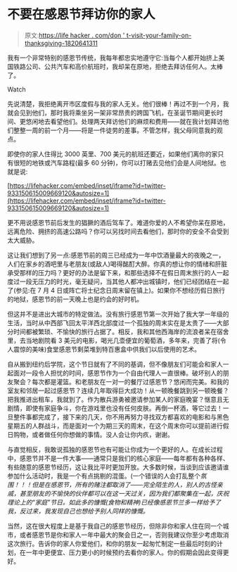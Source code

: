 # 不要在感恩节拜访你的家人

> 原文:[https://life hacker . com/don ' t-visit-your-family-on-thanksgiving-1820641311](https://lifehacker.com/dont-visit-your-family-on-thanksgiving-1820641311)

我有一个非常特别的感恩节传统，我每年都忠实地遵守它:当每个人都开始挤上美国铁路公司、公共汽车和高价航班时，我却呆在原地，拒绝去拜访任何人。太棒了。

Watch

先说清楚，我拒绝离开市区度假与我的家人无关。他们很棒！再过不到一个月，我就会见到他们，那时我将乘坐另一架非常昂贵的跨国飞机，在圣诞节期间更长时间、更悠闲地去看望他们。处理两天拜访他们的麻烦和费用——就在我计划拜访他们整整一周的前一个月——将是一件徒劳的差事。不管怎样，我父母同意我的观点。

即使你的家人住得比 3000 英里、700 美元的航班还要近，如果他们离你的家只有很短的地铁或汽车路程(最多 60 分钟)，你可以打赌去见他们会是人间地狱。也就是说:

 [https://lifehacker.com/embed/inset/iframe?id=twitter-933150615009669120&autosize=1](https://lifehacker.com/embed/inset/iframe?id=twitter-933150615009669120&autosize=1) 

更不用说感恩节前后发生的猖獗的酒后驾车了。难道你爱的人不希望你呆在原地，远离危险、拥挤的高速公路吗？你可以另找时间去看他们，那时你的安全不会受到太大威胁。

这让我们想到了另一点:感恩节前的周三已经成为一年中饮酒量最大的夜晚之一，人们在家乡的酒吧里与老朋友(或敌人)喝得酩酊大醉。你真的想让你的情绪和肝脏承受那样的压力吗？更好的办法是留下来，和那些选择不在假日周末旅行的人一起度过一段无压力的时光，毫无疑问，当其他人都冲出城镇时，他们已经团结在一起了(参见:在 7 月 4 日或阵亡将士纪念日周末留在镇上)。如果你不想经历假日旅行的地狱，感恩节的前一天晚上也是约会的好时机。

但这并不是进出大城市的特定做法。没有旅行感恩节第一次开始了我大学一年级的生活，当时从中西部飞回太平洋西北部度过一个孤独的周末实在是太贵了——大部分时间都被繁琐、不愉快的旅行占据了。相反，我和其他西海岸的流浪者呆在宿舍里，去当地剧院看 3 美元的电影，喝光几壶便宜的葡萄酒，多年来，完善了将(令人震惊的美味)食堂感恩节剩菜堆到特百惠盒中供我们以后使用的艺术。

自从搬到纽约后学院，这个节日就有了不同的基调，但不像朋友们可能会和家人一起面对一段令人担忧的时间，感恩节作为一个自由代理人一直很棒。破坏别人的朋友聚会？每次都是灌篮。和老朋友在一对一的餐厅过感恩节？悠闲而完美。和我的室友和邻居一起过感恩节？连续几年取得巨大成功！从一顿晚餐跳到另一顿晚餐？把我推进出租车，我就到了。作为散兵游勇被邀请参加某人的家庭晚宴？惬意且无剧情，即使有家庭争斗，你在游戏里也没有任何皮肤。再倒一杯酒，等它过去！一旦整件事都完成了，接下来的几天，你不用再努力寻找双方都喜欢的电影和与黑色星期五的人群战斗，而是面对一个为期三天的周末，在这个周末你可以提前进行假日购物，或者做任何你想做的事情。没人会让你内疚，谢谢。

与直觉相反，我敢说孤独的感恩节也有可能让你成为一个更好的人。在成长过程中，感恩节并不是一件大事——通常只是我们的核心家庭——每年都有各种各样、有些随意的感恩节经历，这让我比平时更加开放。大多数时候，当谈到应该邀请谁参加什么活动时，我是一个有点挑剔的混蛋。(一个错误的人会打乱整个*氛围！！！但是在感恩节，所有的赌注都取消了——完全陌生的人，别人的古怪亲戚，甚至朋友的不愉快的伙伴都可以在这一天过关，因为我们都聚集在一起，庆祝理论上的“家庭”节日。如此多的慷慨(食物和精神)已经像感恩节兰多一样给予了我，反过来，我发现自己也想给予别人同样的慷慨。*

当然，这在很大程度上是基于我自己的感恩节经历，但除非你和家人住在同一个城市，或者感恩节是你和家人一年中最大的聚会日之一，否则我建议你至少考虑取消这次旅行。告诉你的家人你爱他们，和你的朋友一起匆忙制定一些最后时刻的计划，在一年中更便宜、压力更小的时候预约去看你的家人。你的假期会因此变得更好。